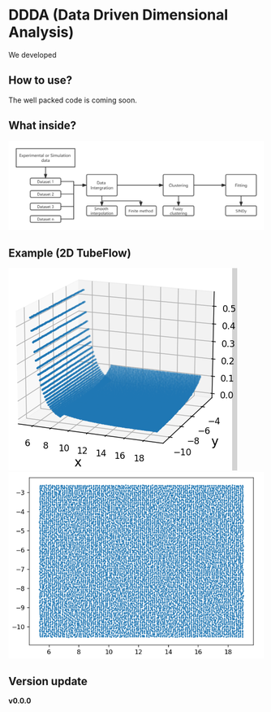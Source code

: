 # DDDA (Data Driven Dimensional Analysis)
We developed

## How to use?
The well packed code is coming soon.

## What inside?
![image](https://github.com/whoseboy/DDDA/blob/main/docs/figures/TubeFlow2D/DDDA_FrameFlow.png)

## Example (2D TubeFlow)
![image](https://github.com/whoseboy/DDDA/blob/main/docs/figures/TubeFlow2D/DataNoise.png)
![image](https://github.com/whoseboy/DDDA/blob/main/docs/figures/TubeFlow2D/PositionNoise.png)



## Version update
**v0.0.0** 
